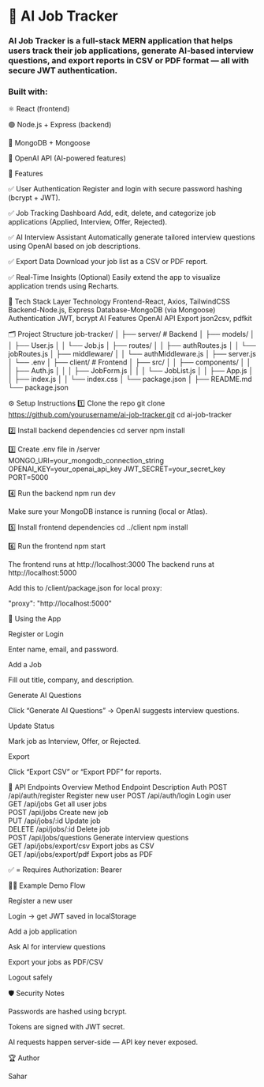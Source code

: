# 🧠 AI Job Tracker

### AI Job Tracker is a full-stack MERN application that helps users track their job applications, generate AI-based interview questions, and export reports in CSV or PDF format — all with secure JWT authentication.

### Built with:

⚛️ React (frontend)

🟢 Node.js + Express (backend)

🍃 MongoDB + Mongoose

🤖 OpenAI API (AI-powered features)

🚀 Features

✅ User Authentication
Register and login with secure password hashing (bcrypt + JWT).

✅ Job Tracking Dashboard
Add, edit, delete, and categorize job applications (Applied, Interview, Offer, Rejected).

✅ AI Interview Assistant
Automatically generate tailored interview questions using OpenAI based on job descriptions.

✅ Export Data
Download your job list as a CSV or PDF report.

✅ Real-Time Insights (Optional)
Easily extend the app to visualize application trends using Recharts.

🧩 Tech Stack
Layer Technology
Frontend-React, Axios, TailwindCSS
Backend-Node.js, Express
Database-MongoDB (via Mongoose)
Authentication	JWT, bcrypt
AI Features	OpenAI API
Export	json2csv, pdfkit

🗂️ Project Structure
job-tracker/
│
├── server/               # Backend
│   ├── models/
│   │   ├── User.js
│   │   └── Job.js
│   ├── routes/
│   │   ├── authRoutes.js
│   │   └── jobRoutes.js
│   ├── middleware/
│   │   └── authMiddleware.js
│   ├── server.js
│   └── .env
│
├── client/               # Frontend
│   ├── src/
│   │   ├── components/
│   │   │   ├── Auth.js
│   │   │   ├── JobForm.js
│   │   │   └── JobList.js
│   │   ├── App.js
│   │   ├── index.js
│   │   └── index.css
│   └── package.json
│
├── README.md
└── package.json

⚙️ Setup Instructions
1️⃣ Clone the repo
git clone https://github.com/yourusername/ai-job-tracker.git
cd ai-job-tracker

2️⃣ Install backend dependencies
cd server
npm install

3️⃣ Create .env file in /server
MONGO_URI=your_mongodb_connection_string
OPENAI_KEY=your_openai_api_key
JWT_SECRET=your_secret_key
PORT=5000

4️⃣ Run the backend
npm run dev


Make sure your MongoDB instance is running (local or Atlas).

5️⃣ Install frontend dependencies
cd ../client
npm install

6️⃣ Run the frontend
npm start


The frontend runs at http://localhost:3000
The backend runs at http://localhost:5000

Add this to /client/package.json for local proxy:

"proxy": "http://localhost:5000"

🧠 Using the App

Register or Login

Enter name, email, and password.

Add a Job

Fill out title, company, and description.

Generate AI Questions

Click “Generate AI Questions” → OpenAI suggests interview questions.

Update Status

Mark job as Interview, Offer, or Rejected.

Export

Click “Export CSV” or “Export PDF” for reports.

📡 API Endpoints Overview
Method	Endpoint	Description	Auth
POST	/api/auth/register	Register new user
POST	/api/auth/login	Login user	
GET	/api/jobs	Get all user jobs	
POST	/api/jobs	Create new job	
PUT	/api/jobs/:id	Update job	
DELETE	/api/jobs/:id	Delete job	
POST	/api/jobs/questions	Generate interview questions	
GET	/api/jobs/export/csv	Export jobs as CSV	
GET	/api/jobs/export/pdf	Export jobs as PDF	

✅ = Requires Authorization: Bearer <token>


🧑‍💻 Example Demo Flow

Register a new user

Login → get JWT saved in localStorage

Add a job application

Ask AI for interview questions

Export your jobs as PDF/CSV

Logout safely



🛡️ Security Notes

Passwords are hashed using bcrypt.

Tokens are signed with JWT secret.

AI requests happen server-side — API key never exposed.

🏆 Author

Sahar


